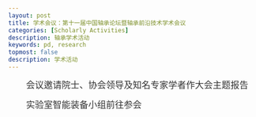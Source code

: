 ```yaml
---
layout: post
title: 学术会议：第十一届中国轴承论坛暨轴承前沿技术学术会议
categories: [Scholarly Activities]
description: 轴承学术活动
keywords: pd, research
topmost: false
description: 学术活动
---
```


<div style="font-size: 18px; color: #333;text-align: left;text-indent: 2em">
会议邀请院士、协会领导及知名专家学者作大会主题报告       
</div>
<p>
<div style="font-size: 18px; color: #333;text-align: left;text-indent: 2em">
实验室智能装备小组前往参会  
</div>



